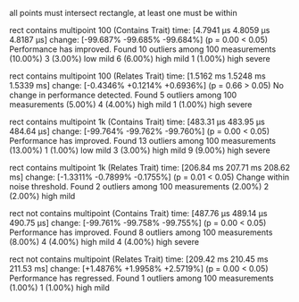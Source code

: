 
all points must intersect rectangle, at least one must be within

rect contains multipoint 100 (Contains Trait)
                        time:   [4.7941 µs 4.8059 µs 4.8187 µs]
                        change: [-99.687% -99.685% -99.684%] (p = 0.00 < 0.05)
                        Performance has improved.
Found 10 outliers among 100 measurements (10.00%)
  3 (3.00%) low mild
  6 (6.00%) high mild
  1 (1.00%) high severe

rect contains multipoint 100 (Relates Trait)
                        time:   [1.5162 ms 1.5248 ms 1.5339 ms]
                        change: [-0.4346% +0.1214% +0.6936%] (p = 0.66 > 0.05)
                        No change in performance detected.
Found 5 outliers among 100 measurements (5.00%)
  4 (4.00%) high mild
  1 (1.00%) high severe

rect contains multipoint 1k (Contains Trait)
                        time:   [483.31 µs 483.95 µs 484.64 µs]
                        change: [-99.764% -99.762% -99.760%] (p = 0.00 < 0.05)
                        Performance has improved.
Found 13 outliers among 100 measurements (13.00%)
  1 (1.00%) low mild
  3 (3.00%) high mild
  9 (9.00%) high severe

rect contains multipoint 1k (Relates Trait)
                        time:   [206.84 ms 207.71 ms 208.62 ms]
                        change: [-1.3311% -0.7899% -0.1755%] (p = 0.01 < 0.05)
                        Change within noise threshold.
Found 2 outliers among 100 measurements (2.00%)
  2 (2.00%) high mild

rect not contains multipoint (Contains Trait)
                        time:   [487.76 µs 489.14 µs 490.75 µs]
                        change: [-99.761% -99.758% -99.755%] (p = 0.00 < 0.05)
                        Performance has improved.
Found 8 outliers among 100 measurements (8.00%)
  4 (4.00%) high mild
  4 (4.00%) high severe

rect not contains multipoint (Relates Trait)
                        time:   [209.42 ms 210.45 ms 211.53 ms]
                        change: [+1.4876% +1.9958% +2.5719%] (p = 0.00 < 0.05)
                        Performance has regressed.
Found 1 outliers among 100 measurements (1.00%)
  1 (1.00%) high mild

